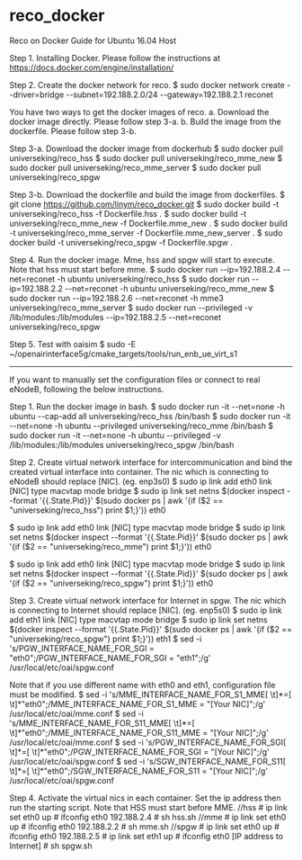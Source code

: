 # reco_docker
Reco on Docker Guide for Ubuntu 16.04 Host

Step 1. Installing Docker.
Please follow the instructions at https://docs.docker.com/engine/installation/

Step 2. Create the docker network for reco.
$ sudo docker network create --driver=bridge --subnet=192.188.2.0/24 --gateway=192.188.2.1 reconet

You have two ways to get the docker images of reco.
a. Download the docker image directly. Please follow step 3-a.
b. Build the image from the dockerfile. Please follow step 3-b.

Step 3-a. Download the docker image from dockerhub
$ sudo docker pull universeking/reco_hss
$ sudo docker pull universeking/reco_mme_new
$ sudo docker pull universeking/reco_mme_server
$ sudo docker pull universeking/reco_spgw

Step 3-b. Download the dockerfile and build the image from dockerfiles.
$ git clone https://github.com/linym/reco_docker.git
$ sudo docker build -t universeking/reco_hss -f Dockerfile.hss .
$ sudo docker build -t universeking/reco_mme_new -f Dockerfile.mme_new .
$ sudo docker build -t universeking/reco_mme_server -f Dockerfile.mme_new_server .
$ sudo docker build -t universeking/reco_spgw -f Dockerfile.spgw .

Step 4. Run the docker image. Mme, hss and spgw will start to execute. Note that hss must start before mme.
$ sudo docker run --ip=192.188.2.4 --net=reconet -h ubuntu universeking/reco_hss
$ sudo docker run --ip=192.188.2.2 --net=reconet -h ubuntu universeking/reco_mme_new
$ sudo docker run --ip=192.188.2.6 --net=reconet -h mme3 universeking/reco_mme_server
$ sudo docker run --privileged -v /lib/modules:/lib/modules --ip=192.188.2.5 --net=reconet universeking/reco_spgw

Step 5. Test with oaisim
$ sudo -E ~/openairinterface5g/cmake_targets/tools/run_enb_ue_virt_s1

--------------------------------------
If you want to manually set the configuration files or connect to real eNodeB, following the below instructions.

Step 1. Run the docker image in bash.
$ sudo docker run -it --net=none -h ubuntu --cap-add all universeking/reco_hss /bin/bash
$ sudo docker run -it --net=none -h ubuntu --privileged universeking/reco_mme /bin/bash
$ sudo docker run -it --net=none -h ubuntu --privileged -v /lib/modules:/lib/modules universeking/reco_spgw /bin/bash

Step 2. Create virtual network interface for intercommunication and bind the created virtual interface into container. The nic which is connecting to eNodeB should replace [NIC]. (eg. enp3s0)
$ sudo ip link add eth0 link [NIC] type macvtap mode bridge
$ sudo ip link set netns $(docker inspect --format '{{.State.Pid}}' $(sudo docker ps | awk '{if ($2 == "universeking/reco_hss") print $1;}')) eth0

$ sudo ip link add eth0 link [NIC] type macvtap mode bridge
$ sudo ip link set netns $(docker inspect --format '{{.State.Pid}}' $(sudo docker ps | awk '{if ($2 == "universeking/reco_mme") print $1;}')) eth0

$ sudo ip link add eth0 link [NIC] type macvtap mode bridge
$ sudo ip link set netns $(docker inspect --format '{{.State.Pid}}' $(sudo docker ps | awk '{if ($2 == "universeking/reco_spgw") print $1;}')) eth0

Step 3. Create virtual network interface for Internet in spgw. The nic which is connecting to Internet should replace [NIC]. (eg. enp5s0)
$ sudo ip link add eth1 link [NIC] type macvtap mode bridge
$ sudo ip link set netns $(docker inspect --format '{{.State.Pid}}' $(sudo docker ps | awk '{if ($2 == "universeking/reco_spgw") print $1;}')) eth1
$ sed -i 's/PGW_INTERFACE_NAME_FOR_SGI            = "eth0";/PGW_INTERFACE_NAME_FOR_SGI            = "eth1";/g' /usr/local/etc/oai/spgw.conf

Note that if you use different name with eth0 and eth1, configuration file must be modified.
$ sed -i 's/MME_INTERFACE_NAME_FOR_S1_MME[ \t]\*=[ \t]\*"eth0";/MME_INTERFACE_NAME_FOR_S1_MME         = "[Your NIC]";/g' /usr/local/etc/oai/mme.conf
$ sed -i 's/MME_INTERFACE_NAME_FOR_S11_MME[ \t]\*=[ \t]\*"eth0";/MME_INTERFACE_NAME_FOR_S11_MME        = "[Your NIC]";/g' /usr/local/etc/oai/mme.conf
$ sed -i 's/PGW_INTERFACE_NAME_FOR_SGI[ \t]\*=[ \t]\*"eth0";/PGW_INTERFACE_NAME_FOR_SGI            = "[Your NIC]";/g' /usr/local/etc/oai/spgw.conf
$ sed -i 's/SGW_INTERFACE_NAME_FOR_S11[ \t]\*=[ \t]\*"eth0";/SGW_INTERFACE_NAME_FOR_S11              = "[Your NIC]";/g' /usr/local/etc/oai/spgw.conf


Step 4. Activate the virtual nics in each container. Set the ip address then run the starting script. Note that HSS must start before MME.
//hss
\#  ip link set eth0 up
\#  ifconfig eth0 192.188.2.4
\#  sh hss.sh
//mme
\#  ip link set eth0 up
\#  ifconfig eth0 192.188.2.2
\#  sh mme.sh
//spgw
\#  ip link set eth0 up
\#  ifconfig eth0 192.188.2.5
\#  ip link set eth1 up
\#  ifconfig eth0 [IP address to Internet]
\#  sh spgw.sh

